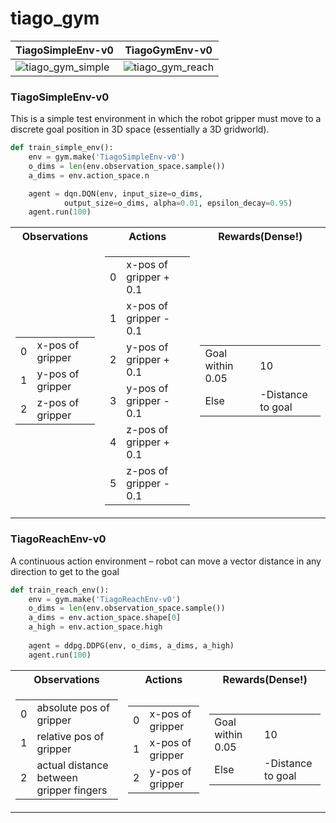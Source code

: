 # tiago_gym

| TiagoSimpleEnv-v0        | TiagoGymEnv-v0           |
| ------------------------ | ------------------------ |
![tiago_gym_simple](https://user-images.githubusercontent.com/28115337/128849740-a8ac397e-a904-4f41-b9e0-b3ad4ac71f57.gif) |  ![tiago_gym_reach](https://user-images.githubusercontent.com/28115337/128849822-865f9c43-dc75-4863-a84f-0b6a754dd04e.gif)|

### TiagoSimpleEnv-v0
This is a simple test environment in which the robot gripper must move to a discrete goal position in 3D space (essentially a 3D gridworld).

``` python
def train_simple_env():
    env = gym.make('TiagoSimpleEnv-v0')
    o_dims = len(env.observation_space.sample())
    a_dims = env.action_space.n

    agent = dqn.DQN(env, input_size=o_dims,
            output_size=o_dims, alpha=0.01, epsilon_decay=0.95)
    agent.run(100)
```
<table>
<tr><th>Observations </th><th>Actions</th><th>Rewards(Dense!)</th></tr>
<tr><td>
  
|     |                        |
| --- | ---------------------- |
| 0   | x-pos of gripper       |
| 1   | y-pos of gripper       |
| 2   | z-pos of gripper       |
</td><td>

|     |                        |
| --- | ---------------------- |
| 0   | x-pos of gripper + 0.1 |
| 1   | x-pos of gripper - 0.1 |
| 2   | y-pos of gripper + 0.1 |
| 3   | y-pos of gripper - 0.1 |
| 4   | z-pos of gripper + 0.1 |
| 5   | z-pos of gripper - 0.1 |
</td><td>
  
|                  |                   |
| -----------------|------------------ |
| Goal within 0.05 | 10                |
| Else             | -Distance to goal |
</td></tr> </table>


### TiagoReachEnv-v0
A continuous action environment – robot can move a vector distance in any direction to get to the goal

``` python
def train_reach_env():
    env = gym.make('TiagoReachEnv-v0')
    o_dims = len(env.observation_space.sample())
    a_dims = env.action_space.shape[0]
    a_high = env.action_space.high
    
    agent = ddpg.DDPG(env, o_dims, a_dims, a_high)
    agent.run(100)
 ```

<table>
<tr><th>Observations </th><th>Actions</th><th>Rewards(Dense!)</th></tr>
<tr><td>
  
|     |                                         |
| --- | --------------------------------------- |
| 0   | absolute pos of gripper                 |
| 1   | relative pos  of gripper                |
| 2   | actual distance between gripper fingers |
</td><td>


|     |                        |
| --- | ---------------------- |
| 0   | x-pos of gripper       |
| 1   | x-pos of gripper       |
| 2   | y-pos of gripper       |
</td><td>


|                  |                   |
| -----------------|------------------ |
| Goal within 0.05 | 10                |
| Else             | -Distance to goal |
</td></tr> </table>

